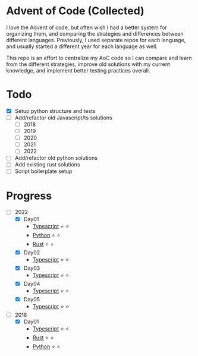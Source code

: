 # Advent of Code (Collected)

I love the Advent of code, but often wish I had a better system for organizing them, and comparing the strategies and differences between different languages.
Previously, I used separate repos for each language, and usually started a different year for each language as well.

This repo is an effort to centralize my AoC code so I can compare and learn from the different strategies, improve old solutions with my current knowledge, and implement better testing practices overall.

# Todo

-   [x] Setup python structure and tests
-   [ ] Add/refactor old Javascript/ts solutions
    -   [ ] 2018
    -   [ ] 2019
    -   [ ] 2020
    -   [ ] 2021
    -   [ ] 2022
-   [ ] Add/refactor old python solutions
-   [ ] Add existing rust solutions
-   [ ] Script boilerplate setup

# Progress

-   [ ] 2022
    -   [x] Day01
        -   [Typescript](./2022/day01/typescript/solution.ts) :star: :star:
        -   [Python](./2022/day01/python/solution.py) :star: :star:
        -   [Rust](./2022/day01/rust/src/main.rs) :star: :star:
    -   [x] Day02
        -   [Typescript](./2022/day02/typescript/solution.ts) :star: :star:
    -   [x] Day03
        -   [Typescript](./2022/day03/typescript/solution.ts) :star: :star:
    -   [x] Day04
        -   [Typescript](./2022/day04/typescript/solution.ts) :star: :star:
    -   [x] Day05
        -   [Typescript](./2022/day05/typescript/solution.ts) :star: :star:
-   [ ] 2016
    -   [x] Day01
        -   [Typescript](./2016/day01/typescript/solution.ts) :star: :star:
        -   [Rust](./2016/day01/rust/src/main.rs) :star: :star:
        -   [Python](./2016/day01/python/solution.py) :star: :star:
